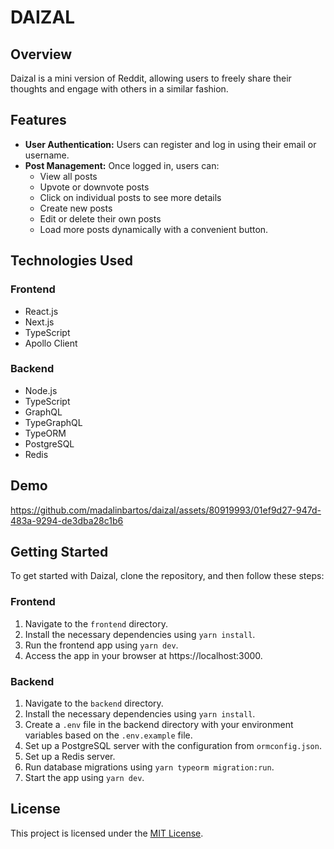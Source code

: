 # DAIZAL

## Overview
Daizal is a mini version of Reddit, allowing users to freely share their thoughts and engage with others in a similar fashion.

## Features
- **User Authentication:** Users can register and log in using their email or username.
- **Post Management:** Once logged in, users can:
  - View all posts
  - Upvote or downvote posts
  - Click on individual posts to see more details
  - Create new posts
  - Edit or delete their own posts
  - Load more posts dynamically with a convenient button.

## Technologies Used

### Frontend
- React.js
- Next.js
- TypeScript
- Apollo Client

### Backend
- Node.js
- TypeScript
- GraphQL
- TypeGraphQL
- TypeORM
- PostgreSQL
- Redis

## Demo
https://github.com/madalinbartos/daizal/assets/80919993/01ef9d27-947d-483a-9294-de3dba28c1b6

## Getting Started
To get started with Daizal, clone the repository, and then follow these steps:

### Frontend
1. Navigate to the `frontend` directory.
2. Install the necessary dependencies using `yarn install`.
3. Run the frontend app using `yarn dev`.
4. Access the app in your browser at https://localhost:3000.

### Backend
1. Navigate to the `backend` directory.
2. Install the necessary dependencies using `yarn install`.
3. Create a `.env` file in the backend directory with your environment variables based on the `.env.example` file.
4. Set up a PostgreSQL server with the configuration from `ormconfig.json`.
5. Set up a Redis server.
6. Run database migrations using `yarn typeorm migration:run`.
7. Start the app using `yarn dev`.

## License
This project is licensed under the [MIT License](LICENSE).
